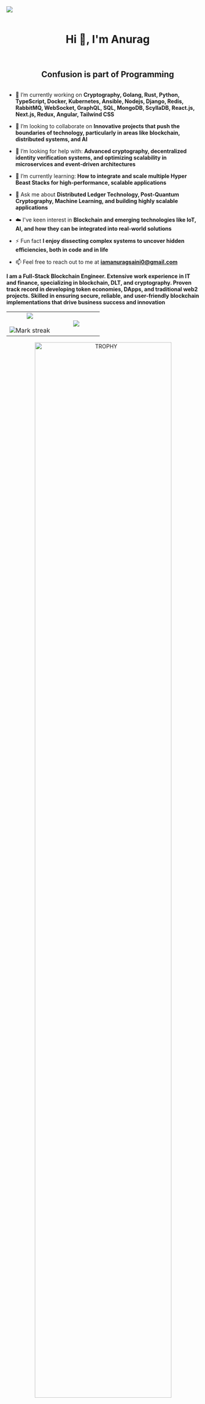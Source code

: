 
<!--horizontal divider(gradiant)-->
<img src="https://user-images.githubusercontent.com/73097560/115834477-dbab4500-a447-11eb-908a-139a6edaec5c.gif">

<!--h1 without bottom border-->
<div id="user-content-toc">
  <ul align="center">
    <summary><h1 style="display: inline-block">Hi 👋, I'm Anurag</h1></summary>
  </ul>
</div>

<!--h2 without bottom border-->
<div id="user-content-toc">
  <ul align="center">
    <summary><h2 style="display: inline-block">Confusion is part of Programming</h2></summary>
  </ul>
</div>


<!--Intro start-->
- 🔭 I’m currently working on **Cryptography, Golang, Rust, Python, TypeScript, Docker, Kubernetes, Ansible, Nodejs, Django, Redis, RabbitMQ, WebSocket, GraphQL, SQL, MongoDB, ScyllaDB, React.js, Next.js, Redux, Angular, Tailwind CSS**

- 👯 I’m looking to collaborate on **Innovative projects that push the boundaries of technology, particularly in areas like blockchain, distributed systems, and AI**

- 🤝 I’m looking for help with: **Advanced cryptography, decentralized identity verification systems, and optimizing scalability in microservices and event-driven architectures**
  
- 🌱 I’m currently learning: **How to integrate and scale multiple Hyper Beast Stacks for high-performance, scalable applications**

- 💬 Ask me about **Distributed Ledger Technology, Post-Quantum Cryptography, Machine Learning, and building highly scalable applications**

- ☁️ I've keen interest in **Blockchain and emerging technologies like IoT, AI, and how they can be integrated into real-world solutions**

- ⚡ Fun fact **I enjoy dissecting complex systems to uncover hidden efficiencies, both in code and in life**

- 📫 Feel free to reach out to me at **iamanuragsaini0@gmail.com**
  
<!--Intro end-->
**I am a Full-Stack Blockchain Engineer. Extensive work experience in IT and finance, specializing in blockchain, DLT, and cryptography. Proven track record in developing token economies, DApps, and traditional web2 projects. Skilled in ensuring secure, reliable, and user-friendly blockchain implementations that drive business success and innovation**

<!--- stats & Trophy (start) -->
<p align="center">
  <!--- stats (start) -->
<table align="center">
<tr border="none">
<td width="50%" align="center">
  
  <img  align="center"  src="https://github-readme-stats.vercel.app/api?username=anurag-iitk&theme=dark&show_icons=true&count_private=true" />
  <br></br>
  <img  title="🔥 Get streak stats for your profile at git.io/streak-stats" alt="Mark streak" src="https://github-readme-streak-stats.herokuapp.com/?user=anurag-iitk&theme=dark&hide_border=false" /> 
</td>

<td width="50%" align="center">

  <img  align="center"  src="https://github-readme-stats.anuraghazra1.vercel.app/api/top-langs/?username=anurag-iitk&theme=dark&hide_border=false&no-bg=true&no-frame=true&langs_count=10"/>
  
  </td>
</tr>
</table>
<!--- stats (end) -->

<!--- trophy (start) -->
<div align=center>
  <a href="https://github.com/ryo-ma/github-profile-trophy" title="Go to Source">
      <img align="center" width=84% src="https://github-profile-trophy.vercel.app/?username=anurag-iitk&theme=radical&row=1&column=7&margin-h=15&margin-w=5&no-bg=true" alt="TROPHY" />
    </a>
</div>
<!--- trophy (start) -->


</p>        
<!--- stats (end) -->


<!--h1 without bottom border-->
<div id="user-content-toc">
  <ul align="center">
    <summary><h2 style="display: inline-block">Technologies That I Know👨🏻‍💻</h2></summary>
  </ul>
</div>
<!--tech stack icons-->
<p align="center">
  <a href="https://skillicons.dev">
    <img src="https://skillicons.dev/icons?i=git,aws,cpp,solidity,go,rust,python,scala,graphql,javascript,typescript,bash,nginx,docker,kubernetes,ansible,aws,cloudflare,azure,firebase,github,githubactions,heroku,gcp,vercel,netlify,angular,redis,kafka,bootstrap,django,express,fastapi,jquery,materialui,nodejs,figma,nextjs,npm,pug,rabbitmq,react,redux,tailwind,threejs,yarn,webpack,anaconda,adonis,opencv,postgres,postman,mongodb,mysql,figma,pytorch,tensorflow,terraform,bitbucket,babel,grafana,prometheus &perline=20" />
  </a>
</p>


<!-- Connect with me -->
<!--h2 without bottom border-->
<div id="user-content-toc">
  <ul align="center">
    <summary><h2 style="display: inline-block">Connect With Me🤝</h2></summary>
  </ul>
</div>

<!--icons and links-->
<p align="center">
  <a href="https://www.linkedin.com/in/iamanuragsaini/" target="blank"><img src="https://img.shields.io/badge/LinkedIn-%230077B5.svg?logo=linkedin&logoColor=white" alt="linkedin" height="50" width="500" /></a>
  <a href="https://x.com/iamanuragsaini" target="blank"><img src="https://img.shields.io/badge/X-black.svg?logo=X&logoColor=white" alt="x" height="50" width="50" /></a> 
  <a href="https://www.instagram.com/iamanuragsaini/" target="blank"><img src="https://img.shields.io/badge/Instagram-%23E4405F.svg?logo=Instagram&logoColor=white" alt="instagram" height="50" width="50" /></a>
  <a href="https://discordapp.com/users/1086478668899045539" target="blank"><img src="https://img.shields.io/badge/Discord-%237289DA.svg?logo=discord&logoColor=white" alt="discord" height="50" width="50" /></a>
  <a href="https://facebook.com/https://www.facebook.com/imanuragsaini" target="blank"><img src="https://img.shields.io/badge/Facebook-%231877F2.svg?logo=Facebook&logoColor=white" alt="facebook" height="50" width="50" /></a>
  <a href="https://medium.com/@iamanuragsaini0" target="blank"><img src="https://img.shields.io/badge/Medium-12100E?logo=medium&logoColor=white" alt="medium" height="50" width="50" /></a>
  <a href="https://www.reddit.com/user/AffectionateRock6947/" target="blank"><img src="https://img.shields.io/badge/Reddit-%23FF4500.svg?logo=Reddit&logoColor=white" alt="reddit" height="50" width="50" /></a>
  <a href="https://stackoverflow.com/users/23565655/anurag" target="blank"><img src="https://img.shields.io/badge/-Stackoverflow-FE7A16?logo=stack-overflow&logoColor=white" alt="stack-overflow" height="50" width="50" /></a>
</p>



<!--profile visit count-->
<div align="center">
  
[![](https://visitcount.itsvg.in/api?id=anurag-iitk&icon=3&color=6)](https://visitcount.itsvg.in)
  
</div>

